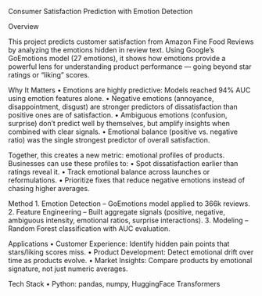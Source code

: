 Consumer Satisfaction Prediction with Emotion Detection

Overview

This project predicts customer satisfaction from Amazon Fine Food Reviews by analyzing the emotions hidden in review text. Using Google’s GoEmotions model (27 emotions), it shows how emotions provide a powerful lens for understanding product performance — going beyond star ratings or “liking” scores.

Why It Matters
	•	Emotions are highly predictive: Models reached 94% AUC using emotion features alone.
	•	Negative emotions (annoyance, disappointment, disgust) are stronger predictors of dissatisfaction than positive ones are of satisfaction.
	•	Ambiguous emotions (confusion, surprise) don’t predict well by themselves, but amplify insights when combined with clear signals.
	•	Emotional balance (positive vs. negative ratio) was the single strongest predictor of overall satisfaction.

Together, this creates a new metric: emotional profiles of products. Businesses can use these profiles to:
	•	Spot dissatisfaction earlier than ratings reveal it.
	•	Track emotional balance across launches or reformulations.
	•	Prioritize fixes that reduce negative emotions instead of chasing higher averages.

Method
	1.	Emotion Detection – GoEmotions model applied to 366k reviews.
	2.	Feature Engineering – Built aggregate signals (positive, negative, ambiguous intensity, emotional ratios, surprise interactions).
	3.	Modeling – Random Forest classification with AUC evaluation.

Applications
	•	Customer Experience: Identify hidden pain points that stars/liking scores miss.
	•	Product Development: Detect emotional drift over time as products evolve.
	•	Market Insights: Compare products by emotional signature, not just numeric averages.

Tech Stack
	•	Python: pandas, numpy, HuggingFace Transformers
